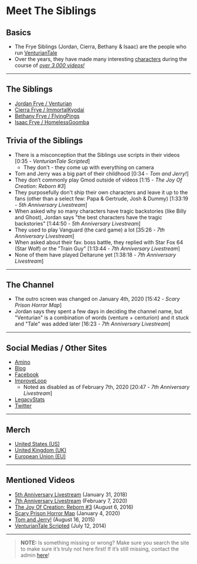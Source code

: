 # Meet The Siblings


## Basics
- The Frye Siblings \(Jordan, Cierra, Bethany & Isaac) are the people who run [VenturianTale](https://www.youtube.com/user/VenturianTale)
- Over the years, they have made many interesting [characters](../chapter_5.md) during the course of [*over 3,000 videos!*](https://www.youtube.com/playlist?list=PLwljWXtmIKiR6RCrbGztF5LhGXAEF7pX_)

----

## The Siblings
- [Jordan Frye / Venturian](3.Siblings/3.1.Jordan-Frye-Venturian.html)
- [Cierra Frye / ImmortalKyodai](3.Siblings/3.2.Cierra-Frye-ImmortalKyodai.html)
- [Bethany Frye / FlyingPings](3.Siblings/3.3.Bethany-Frye-FlyingPings.html)
- [Isaac Frye / HomelessGoomba](3.Siblings/3.4.Isaac-Frye-HomelessGoomba.html)

## Trivia of the Siblings
- There is a misconception that the Siblings use scripts in their videos \[0:35 - *VenturianTale Scripted*]
  - They don't - they come up with everything on camera
- Tom and Jerry was a big part of their childhood \[0:34 - *Tom and Jerry!*]
- They don’t commonly play Gmod outside of videos \[1:15 - *The Joy Of Creation: Reborn #3*]
- They purposefully don't ship their own characters and leave it up to the fans \(other than a select few: Papa & Gertrude, Josh & Dummy) \[1:33:19 - *5th Anniversary Livestream*]
- When asked why so many characters have tragic backstories \(like Billy and Ghost), Jordan says "the best characters have the tragic backstories" \[1:44:50 - *5th Anniversary Livestream*]
- They used to play Vanguard \(the card game) a lot \[35:26 - *7th Anniversary Livestream*]
- When asked about their fav. boss battle, they replied with Star Fox 64 \(Star Wolf) or the "Train Guy" \[1:13:44 - *7th Anniversary Livestream*]
- None of them have played Deltarune yet \[1:38:18 - *7th Anniversary Livestream*]

----

## The Channel
- The outro screen was changed on January 4th, 2020 \[15:42 - *Scary Prison Horror Map*]
- Jordan says they spent a few days in deciding the channel name, but "Venturian" is a combination of words \(venture + centurion) and it stuck and "Tale" was added later \[16:23 - *7th Anniversary Livestream*]

----

## Social Medias / Other Sites
- [Amino](https://aminoapps.com/c/venturiantale/home/)
- [Blog](https://venturiantale.com)
- [Facebook](https://m.facebook.com/venturiantalegames/)
- [ImproveLoop](https://improveloop.com/loop/venturiantale)
  - Noted as disabled as of February 7th, 2020 \[20:47 - *7th Anniversary Livestream*]
- [LegacyStats](http://legacystats.com/index.php)
- [Twitter](https://twitter.com/VenturianTale)

----

## Merch
- [United States \(US)](https://shop.spreadshirt.com/VENTURIANTALE/)
- [United Kingdom \(UK)](https://venturiantale-uk.spreadshirt.com)
- [European Union \(EU)](https://shop.spreadshirt.net/VENTURIANTALE/)

----

## Mentioned Videos
- [5th Anniversary Livestream](https://youtu.be/6AHnicY1Iq4) \(January 31, 2018)
- [7th Anniversary Livestream](https://youtu.be/GBFpW-t83Zs) \(February 7, 2020)
- [The Joy Of Creation: Reborn #3](https://youtu.be/B6jf67iGNlU) \(August 6, 2016)
- [Scary Prison Horror Map](https://youtu.be/SGb7hPi-eO4) \(January 4, 2020)
- [Tom and Jerry!](https://youtu.be/smvQjZ0wlg8) \(August 16, 2015)
- [VenturianTale Scripted](https://youtu.be/iD4Mw3rx4wc) \(July 12, 2014)

----

> **NOTE:** Is something missing or wrong? Make sure you search the site to make sure it’s truly not here first! If it’s still missing, contact the admin [here](../chapter_2.md)!